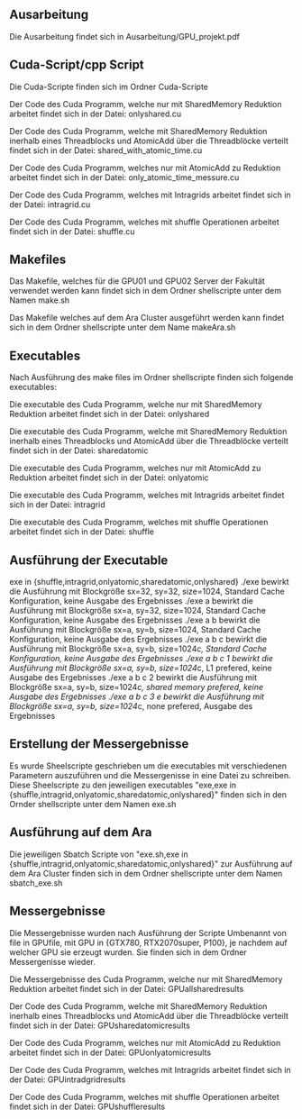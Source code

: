 ## Ausarbeitung
Die Ausarbeitung findet sich in Ausarbeitung/GPU_projekt.pdf

## Cuda-Script/cpp Script
Die Cuda-Scripte finden sich im Ordner Cuda-Scripte

Der Code des Cuda Programm, welche nur mit SharedMemory Reduktion arbeitet findet sich in der Datei:
onlyshared.cu

Der Code des Cuda Programm, welche mit SharedMemory Reduktion inerhalb eines Threadblocks und AtomicAdd über die Threadblöcke verteilt findet sich in der Datei:
shared_with_atomic_time.cu

Der Code des Cuda Programm, welches nur mit AtomicAdd zu Reduktion arbeitet findet sich in der Datei:
only_atomic_time_messure.cu

Der Code des Cuda Programm, welches mit Intragrids arbeitet findet sich in der Datei:
intragrid.cu

Der Code des Cuda Programm, welches mit shuffle Operationen arbeitet findet sich in der Datei:
shuffle.cu


## Makefiles
Das Makefile, welches für die GPU01 und GPU02 Server der Fakultät verwendet werden kann findet sich in dem Ordner shellscripte unter dem Namen make.sh

Das Makefile welches auf dem Ara Cluster ausgeführt werden kann findet sich in dem Ordner shellscripte unter dem Name makeAra.sh

## Executables 
Nach Ausführung des make files im Ordner shellscripte finden sich folgende executables:

Die executable des Cuda Programm, welche nur mit SharedMemory Reduktion arbeitet findet sich in der Datei:
onlyshared

Die executable des Cuda Programm, welche mit SharedMemory Reduktion inerhalb eines Threadblocks und AtomicAdd über die Threadblöcke verteilt findet sich in der Datei:
sharedatomic

Die executable des Cuda Programm, welches nur mit AtomicAdd zu Reduktion arbeitet findet sich in der Datei:
onlyatomic

Die executable des Cuda Programm, welches mit Intragrids arbeitet findet sich in der Datei:
intragrid

Die executable des Cuda Programm, welches mit shuffle Operationen arbeitet findet sich in der Datei:
shuffle

## Ausführung der Executable

exe in {shuffle,intragrid,onlyatomic,sharedatomic,onlyshared}
./exe bewirkt die Ausführung mit Blockgröße sx=32, sy=32, size=1024, Standard Cache Konfiguration, keine Ausgabe des Ergebnisses
./exe a bewirkt die Ausführung mit Blockgröße sx=a, sy=32, size=1024, Standard Cache Konfiguration, keine Ausgabe des Ergebnisses
./exe a b bewirkt die Ausführung mit Blockgröße sx=a, sy=b, size=1024, Standard Cache Konfiguration, keine Ausgabe des Ergebnisses
./exe a b c bewirkt die Ausführung mit Blockgröße sx=a, sy=b, size=1024*c, Standard Cache Konfiguration, keine Ausgabe des Ergebnisses
./exe a b c 1 bewirkt die Ausführung mit Blockgröße sx=a, sy=b, size=1024*c, L1 prefered, keine Ausgabe des Ergebnisses
./exe a b c 2 bewirkt die Ausführung mit Blockgröße sx=a, sy=b, size=1024*c, shared memory prefered, keine Ausgabe des Ergebnisses
./exe a b c 3 e bewirkt die Ausführung mit Blockgröße sx=a, sy=b, size=1024*c, none prefered, Ausgabe des Ergebnisses

## Erstellung der Messergebnisse

Es wurde Sheelscripte geschrieben um die executables mit verschiedenen Parametern auszuführen und die Messergenisse in eine Datei zu schreiben.
Diese Sheelscripte zu den jeweiligen executables "exe,exe in {shuffle,intragrid,onlyatomic,sharedatomic,onlyshared}" finden sich in den Ornder shellscripte unter dem Namen exe.sh

## Ausführung auf dem Ara
Die jeweiligen Sbatch Scripte von "exe.sh,exe in {shuffle,intragrid,onlyatomic,sharedatomic,onlyshared}" zur Ausführung auf dem Ara Cluster finden sich in dem Ordner shellscripte unter dem Namen sbatch_exe.sh

## Messergebnisse
Die Messergebnisse wurden nach Ausführung der Scripte Umbenannt von file in GPUfile, mit GPU in {GTX780, RTX2070super, P100}, je nachdem auf welcher GPU sie erzeugt wurden. Sie finden sich in dem Ordner Messergenisse wieder.

Die Messergebnisse des Cuda Programm, welche nur mit SharedMemory Reduktion arbeitet findet sich in der Datei: 
GPUallsharedresults

Der Code des Cuda Programm, welche mit SharedMemory Reduktion inerhalb eines Threadblocks und AtomicAdd über die Threadblöcke verteilt findet sich in der Datei:
GPUsharedatomicresults

Der Code des Cuda Programm, welches nur mit AtomicAdd zu Reduktion arbeitet findet sich in der Datei:
GPUonlyatomicresults

Der Code des Cuda Programm, welches mit Intragrids arbeitet findet sich in der Datei:
GPUintradgridresults

Der Code des Cuda Programm, welches mit shuffle Operationen arbeitet findet sich in der Datei:
GPUshuffleresults




